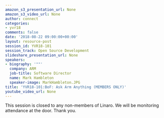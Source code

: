 ```yaml
---
amazon_s3_presentation_url: None
amazon_s3_video_url: None
author: connect
categories:
- yvr18
comments: false
date: '2018-08-22 09:00:00+00:00'
layout: resource-post
session_id: YVR18-101
session_track: Open Source Development
slideshare_presentation_url: None
speakers:
- biography: '""'
  company: ARM
  job-title: Software Director
  name: Mark Hambleton
  speaker-image: MarkHambleton.JPG
title: 'YVR18-101:BoF: Ask Arm Anything (MEMBERS ONLY)'
youtube_video_url: None
---
```


This session is closed to any non-members of Linaro. We will be monitoring attendance at the door. Thank you.